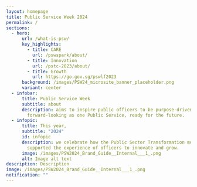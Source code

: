 ```yaml
---
layout: homepage
title: Public Service Week 2024
permalink: /
sections:
  - hero:
      url: /what-is-psw/
      key_highlights:
        - title: CARE
          url: /pswspark/about/
        - title: Innovation
          url: /pstc-2023/about/
        - title: Growth
          url: https://go.gov.sg/pswlf2023
      background: /images/PSW24_microsite_banner_placeholder.png
      variant: center
  - infobar:
      title: Public Service Week
      subtitle: about
      description: aims to inspire public officers to be purpose-driven and
        forward-looking as one Public Service, ready for the future.
  - infopic:
      title: This year,
      subtitle: "2024"
      id: infopic
      description: we celebrate how the Public Sector Transformation movement has
        supported the experience of officers to innovate and grow.
      image: /images/PSW2024_Brand_Guide__Internal___1_.png
      alt: Image alt text
description: Description
image: /images/PSW2024_Brand_Guide__Internal___1_.png
notification: ""
---
```

